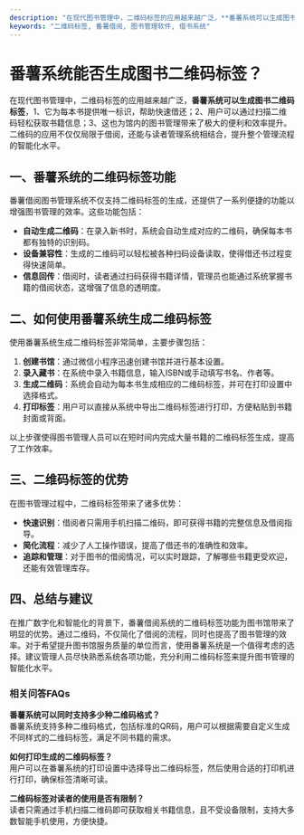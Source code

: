 ```yaml
---
description: "在现代图书管理中，二维码标签的应用越来越广泛，**番薯系统可以生成图书二维码标签**，1、它为每本书提供唯一标识，帮助快速借还；2、用户可以通过扫描二维码轻松获取书籍信息；3、这也为馆内的图书管理带来了极大的便利和效率提升。二维码的应用不仅仅局限于借阅，还能与读者管理系统相结合，提升整个管理流程的智能化水平。"
keywords: "二维码标签, 番薯借阅, 图书管理软件, 借书系统"
---
```

# 番薯系统能否生成图书二维码标签？

在现代图书管理中，二维码标签的应用越来越广泛，**番薯系统可以生成图书二维码标签**，1、它为每本书提供唯一标识，帮助快速借还；2、用户可以通过扫描二维码轻松获取书籍信息；3、这也为馆内的图书管理带来了极大的便利和效率提升。二维码的应用不仅仅局限于借阅，还能与读者管理系统相结合，提升整个管理流程的智能化水平。

## 一、番薯系统的二维码标签功能

番薯借阅图书管理系统不仅支持二维码标签的生成，还提供了一系列便捷的功能以增强图书管理的效率。这些功能包括：

- **自动生成二维码**：在录入新书时，系统会自动生成对应的二维码，确保每本书都有独特的识别码。
- **设备兼容性**：生成的二维码可以轻松被各种扫码设备读取，使得借还书过程变得快速简单。
- **信息回传**：借阅时，读者通过扫码获得书籍详情，管理员也能通过系统掌握书籍的借阅状态，这增强了信息的透明度。

## 二、如何使用番薯系统生成二维码标签

使用番薯系统生成二维码标签非常简单，主要步骤包括：

1. **创建书馆**：通过微信小程序迅速创建书馆并进行基本设置。
2. **录入藏书**：在系统中录入书籍信息，输入ISBN或手动填写书名、作者等。
3. **生成二维码**：系统会自动为每本书生成相应的二维码标签，并可在打印设置中选择格式。
4. **打印标签**：用户可以直接从系统中导出二维码标签进行打印，方便粘贴到书籍封面或背面。

以上步骤使得图书管理人员可以在短时间内完成大量书籍的二维码标签生成，提高了工作效率。

## 三、二维码标签的优势

在图书管理过程中，二维码标签带来了诸多优势：

- **快速识别**：借阅者只需用手机扫描二维码，即可获得书籍的完整信息及借阅指导。
- **简化流程**：减少了人工操作错误，提高了借还书的准确性和效率。
- **追踪和管理**：对于图书的借阅情况，可以实时跟踪，了解哪些书籍更受欢迎，还能有效管理库存。

## 四、总结与建议

在推广数字化和智能化的背景下，番薯借阅系统的二维码标签功能为图书馆带来了明显的优势。通过二维码，不仅简化了借阅的流程，同时也提高了图书管理的效率。对于希望提升图书馆服务质量的单位而言，使用番薯系统是一个值得考虑的选择。建议管理人员尽快熟悉系统各项功能，充分利用二维码标签来提升图书管理的智能化水平。

### 相关问答FAQs

**番薯系统可以同时支持多少种二维码格式？**  
番薯系统支持多种二维码格式，包括标准的QR码，用户可以根据需要自定义生成不同样式的二维码标签，满足不同书籍的需求。

**如何打印生成的二维码标签？**  
用户可以在番薯系统的打印设置中选择导出二维码标签，然后使用合适的打印机进行打印，确保标签清晰可读。

**二维码标签对读者的使用是否有限制？**  
读者只需通过手机扫描二维码即可获取相关书籍信息，且不受设备限制，支持大多数智能手机使用，方便快捷。
